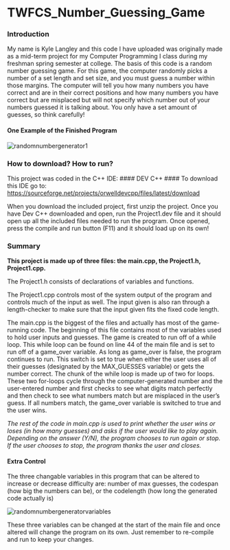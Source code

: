 # TWFCS_Number_Guessing_Game

### Introduction ###

My name is Kyle Langley and this code I have uploaded was originally made as a mid-term project for my Computer Programming I class during my freshman spring semester at college. The basis of this code is a random number guessing game. For this game, the computer randomly picks a number of a set length and set size, and you must guess a number within those margins. The computer will tell you how many numbers you have correct and are in their correct positions and how many numbers you have correct but are misplaced but will not specify which number out of your numbers guessed it is talking about. You only have a set amount of guesses, so think carefully!

#### One Example of the Finished Program ####

![randomnumbergenerator1](https://user-images.githubusercontent.com/44346659/47521565-00afa480-d859-11e8-98dd-4cd972959567.PNG)


### How to download? How to run? ###

This project was coded in the C++ IDE: #### DEV C++ ####
To download this IDE go to: https://sourceforge.net/projects/orwelldevcpp/files/latest/download

When you download the included project, first unzip the project. Once you have Dev C++ downloaded and open, run the Project1.dev file and it should open up all the included files needed to run the program. Once opened, press the compile and run button (F11) and it should load up on its own!

### Summary ####

**This project is made up of three files: the main.cpp, the Project1.h, Project1.cpp.**

The Project1.h consists of declarations of variables and functions. 

The Project1.cpp controls most of the system output of the program and controls much of the input as well. The input given is also ran through a length-checker to make sure that the input given fits the fixed code length.

The main.cpp is the biggest of the files and actually has most of the game-running code. The beginning of this file contains most of the variables used to hold user inputs and guesses.  The game is created to run off of a while loop. This while loop can be found on line 44 of the main file and is set to run off of a game_over variable. As long as game_over is false, the program continues to run. This switch is set to true when either the user uses all of their guesses (designated by the MAX_GUESSES variable) or gets the number correct. The chunk of the while loop is made up of two for loops. These two for-loops cycle through the computer-generated number and the user-entered number and first checks to see what digits match perfectly and then check to see what numbers match but are misplaced in the user’s guess. If all numbers match, the game_over variable is switched to true and the user wins.
  
*The rest of the code in main.cpp is used to print whether the user wins or loses (in how many guesses) and asks if the user would like to play again. Depending on the answer (Y/N), the program chooses to run again or stop. If the user chooses to stop, the program thanks the user and closes.*

#### Extra Control ####

The three changable variables in this program that can be altered to increase or decrease difficulty are: number of max guesses, the codespan (how big the numbers can be), or the codelength (how long the generated code actually is)

![randomnumbergeneratorvariables](https://user-images.githubusercontent.com/44346659/47521680-3eacc880-d859-11e8-9f5f-c9dbca591c3f.PNG)

These three variables can be changed at the start of the main file and once altered will change the program on its own. Just remember to re-compile and run to keep your changes.

